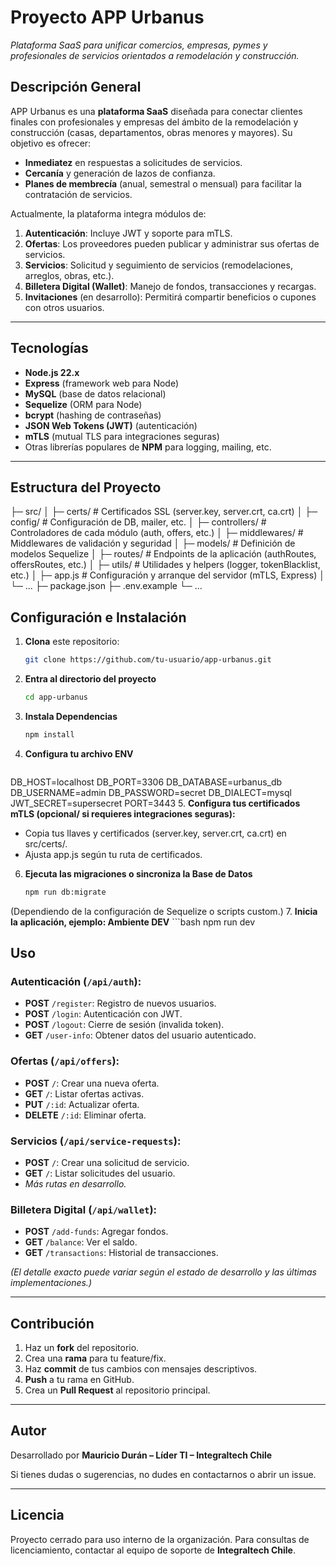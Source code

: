 # Proyecto APP Urbanus

_Plataforma SaaS para unificar comercios, empresas, pymes y profesionales de servicios orientados a remodelación y construcción._

## Descripción General

APP Urbanus es una **plataforma SaaS** diseñada para conectar clientes finales con profesionales y empresas del ámbito de la remodelación y construcción (casas, departamentos, obras menores y mayores). Su objetivo es ofrecer:

- **Inmediatez** en respuestas a solicitudes de servicios.  
- **Cercanía** y generación de lazos de confianza.  
- **Planes de membrecía** (anual, semestral o mensual) para facilitar la contratación de servicios.  

Actualmente, la plataforma integra módulos de:

1. **Autenticación**: Incluye JWT y soporte para mTLS.  
2. **Ofertas**: Los proveedores pueden publicar y administrar sus ofertas de servicios.  
3. **Servicios**: Solicitud y seguimiento de servicios (remodelaciones, arreglos, obras, etc.).  
4. **Billetera Digital (Wallet)**: Manejo de fondos, transacciones y recargas.  
5. **Invitaciones** (en desarrollo): Permitirá compartir beneficios o cupones con otros usuarios.  

---

## Tecnologías

- **Node.js 22.x**
- **Express** (framework web para Node)
- **MySQL** (base de datos relacional)
- **Sequelize** (ORM para Node)
- **bcrypt** (hashing de contraseñas)
- **JSON Web Tokens (JWT)** (autenticación)
- **mTLS** (mutual TLS para integraciones seguras)
- Otras librerías populares de **NPM** para logging, mailing, etc.

---

## Estructura del Proyecto

├─ src/ │ ├─ certs/ # Certificados SSL (server.key, server.crt, ca.crt) │ ├─ config/ # Configuración de DB, mailer, etc. │ ├─ controllers/ # Controladores de cada módulo (auth, offers, etc.) │ ├─ middlewares/ # Middlewares de validación y seguridad │ ├─ models/ # Definición de modelos Sequelize │ ├─ routes/ # Endpoints de la aplicación (authRoutes, offersRoutes, etc.) │ ├─ utils/ # Utilidades y helpers (logger, tokenBlacklist, etc.) │ ├─ app.js # Configuración y arranque del servidor (mTLS, Express) │ └─ ... ├─ package.json ├─ .env.example └─ ...

## Configuración e Instalación

1. **Clona** este repositorio:
   ```bash
   git clone https://github.com/tu-usuario/app-urbanus.git

2. **Entra al directorio del proyecto**
    ```bash
    cd app-urbanus
3. **Instala Dependencias**
    ```bash
    npm install
4. **Configura tu archivo ENV**
    ```bash
DB_HOST=localhost
DB_PORT=3306
DB_DATABASE=urbanus_db
DB_USERNAME=admin
DB_PASSWORD=secret
DB_DIALECT=mysql
JWT_SECRET=supersecret
PORT=3443
5. **Configura tus certificados mTLS (opcional/ si requieres integraciones seguras):**
- Copia tus llaves y certificados (server.key, server.crt, ca.crt) en src/certs/.
- Ajusta app.js según tu ruta de certificados.
6. **Ejecuta las migraciones o sincroniza la Base de Datos**
    ```bash
    npm run db:migrate
(Dependiendo de la configuración de Sequelize o scripts custom.)
7. **Inicia la aplicación, ejemplo: Ambiente DEV**
    ```bash
    npm run dev

## Uso

### Autenticación (`/api/auth`):
- **POST** `/register`: Registro de nuevos usuarios.  
- **POST** `/login`: Autenticación con JWT.  
- **POST** `/logout`: Cierre de sesión (invalida token).  
- **GET** `/user-info`: Obtener datos del usuario autenticado.  

### Ofertas (`/api/offers`):
- **POST** `/`: Crear una nueva oferta.  
- **GET** `/`: Listar ofertas activas.  
- **PUT** `/:id`: Actualizar oferta.  
- **DELETE** `/:id`: Eliminar oferta.  

### Servicios (`/api/service-requests`):
- **POST** `/`: Crear una solicitud de servicio.  
- **GET** `/`: Listar solicitudes del usuario.  
- *Más rutas en desarrollo.*  

### Billetera Digital (`/api/wallet`):
- **POST** `/add-funds`: Agregar fondos.  
- **GET** `/balance`: Ver el saldo.  
- **GET** `/transactions`: Historial de transacciones.  

*(El detalle exacto puede variar según el estado de desarrollo y las últimas implementaciones.)*

---

## Contribución
1. Haz un **fork** del repositorio.  
2. Crea una **rama** para tu feature/fix.  
3. Haz **commit** de tus cambios con mensajes descriptivos.  
4. **Push** a tu rama en GitHub.  
5. Crea un **Pull Request** al repositorio principal.  

---

## Autor
Desarrollado por **Mauricio Durán – Líder TI – Integraltech Chile**

Si tienes dudas o sugerencias, no dudes en contactarnos o abrir un issue.

---

## Licencia
Proyecto cerrado para uso interno de la organización. Para consultas de licenciamiento, contactar al equipo de soporte de **Integraltech Chile**.